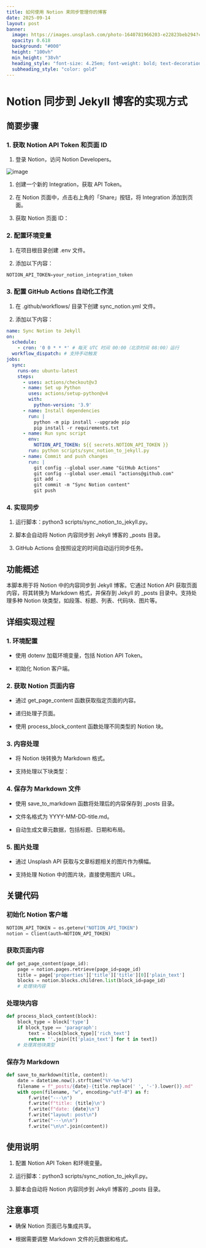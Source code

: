 ```yaml
---
title: 如何使用 Notion 来同步管理你的博客
date: 2025-09-14
layout: post
banner:
  image: https://images.unsplash.com/photo-1640781966203-e22823beb294?crop=entropy&cs=tinysrgb&fit=max&fm=jpg&ixid=M3w2OTIwMzJ8MHwxfHJhbmRvbXx8fHx8fHx8fDE3NTc4ODgyNTZ8&ixlib=rb-4.1.0&q=80&w=1080
  opacity: 0.618
  background: "#000"
  height: "100vh"
  min_height: "38vh"
  heading_style: "font-size: 4.25em; font-weight: bold; text-decoration: underline"
  subheading_style: "color: gold"
---
```


# Notion 同步到 Jekyll 博客的实现方式

## 简要步骤

### 1. 获取 Notion API Token 和页面 ID

1. 登录 Notion，访问 Notion Developers。

![image](https://prod-files-secure.s3.us-west-2.amazonaws.com/a7a0cc5a-89b9-4cda-8686-1fba0ca52f40/d19c1afe-dea5-4312-9333-786b0ba83054/image.png?X-Amz-Algorithm=AWS4-HMAC-SHA256&X-Amz-Content-Sha256=UNSIGNED-PAYLOAD&X-Amz-Credential=ASIAZI2LB466ZI645MSC%2F20250914%2Fus-west-2%2Fs3%2Faws4_request&X-Amz-Date=20250914T221736Z&X-Amz-Expires=3600&X-Amz-Security-Token=IQoJb3JpZ2luX2VjEO3%2F%2F%2F%2F%2F%2F%2F%2F%2F%2FwEaCXVzLXdlc3QtMiJHMEUCIAytFtaVB483ewTn6H4sCI9exKjHaP%2FeModW7aZsklWNAiEAo%2BViTj0LlGFTmQ5J5sN%2BXaWRv3%2BP2%2Frz3m7n5RgkJIwq%2FwMIZhAAGgw2Mzc0MjMxODM4MDUiDEpAmEg7O4lS7Z6%2BRircA%2BnQtYWA7S6s6cdEcCQb3v35LX5JcZiOnqkR%2Bq4qJ6pK%2BCmghlBCp8gt9NxHGhxBM1lCGHUyfhaSHiPMBID0sxiJIdoc1KlNTEXMETktMWhOCd3%2FOqv1tz4xuyumfg5vZcvwA2XPdsO8QAnyIyLPdSfJe2oyApd4U4y8Wko4Hwz3oPPf3GyHNGsABhW3zUHxcFC5rtZ3MqvmXwJs%2B7Y%2Fg2Ei8SApBZx86hLdLkBLYCQAmhYwsGY5uRGEPWOgd%2FyG9rsW6%2BebJi%2BmWk1oxarhLkVtnP08qmq9IOFF%2FG4czVDvc%2FL2GlMYhxt8x62KJUBvL9a7mK46TfQIEW0HCyvGuufyEVfmabgzGE4HAlz5v937%2FeTZ1whSpd5DMFyMFpj8xouq8jQlr5fAgoBq29NEO0fsAswCqihtO%2Fy71E7gYiL1j2GDDaYDzUd4zl0ETPntrUmwwu7ZaLmzKzIMYY14QV4QxJeVGYipT3ihE5thzxhzMvrZ9ArKRFUNTqr98He5rv3AWBqfHGX4oDg84wUMnKbLZNPTKgLclZQt88sViofZyqb9Ms2ZU%2FUIIhvN7wMtbXppc1L1bsABRliuzVrDScCao0TdTYDvOZDujoCO%2BLfbIXBF38r6yH%2BT56rAMIrVnMYGOqUBXvcvpv0sgCgQ6BXg8cq9CzEK%2FUDHfLWYksixILokn6bcrGak6nEM4rLl7vViZbUy0DR8Tw7vKdEeyVdYKeThz0CsL7NHab8PR2sYxJnGJtp1fZDFCX652JBaa3C6D%2B8aJ%2FvBirV2osAKTR%2FXxHIEZqfLRQoKjjFdqjioG%2FEdyHqEerK4afm9ifkfST4TmYaDvJ3x1q3Ay5VivWoyIQs1cg2kHhJw&X-Amz-Signature=73495c2ce2e8df11c8f3b6ea8ddc7248d4a590e1921da647bfb1eb7fa797e633&X-Amz-SignedHeaders=host&x-amz-checksum-mode=ENABLED&x-id=GetObject)

1. 创建一个新的 Integration，获取 API Token。

1. 在 Notion 页面中，点击右上角的「Share」按钮，将 Integration 添加到页面。

1. 获取 Notion 页面 ID：


### 2. 配置环境变量

1. 在项目根目录创建 .env 文件。

1. 添加以下内容：

```javascript
NOTION_API_TOKEN=your_notion_integration_token
```

### 3. 配置 GitHub Actions 自动化工作流

1. 在 .github/workflows/ 目录下创建 sync_notion.yml 文件。

1. 添加以下内容：

```yaml
name: Sync Notion to Jekyll
on:
  schedule:
    - cron: '0 0 * * *' # 每天 UTC 时间 00:00（北京时间 08:00）运行
  workflow_dispatch: # 支持手动触发
jobs:
  sync:
    runs-on: ubuntu-latest
    steps:
      - uses: actions/checkout@v3
      - name: Set up Python
        uses: actions/setup-python@v4
        with:
          python-version: '3.9'
      - name: Install dependencies
        run: |
          python -m pip install --upgrade pip
          pip install -r requirements.txt
      - name: Run sync script
        env:
          NOTION_API_TOKEN: ${{ secrets.NOTION_API_TOKEN }}
        run: python scripts/sync_notion_to_jekyll.py
      - name: Commit and push changes
        run: |
          git config --global user.name "GitHub Actions"
          git config --global user.email "actions@github.com"
          git add .
          git commit -m "Sync Notion content"
          git push
```

### 4. 实现同步

1. 运行脚本：python3 scripts/sync_notion_to_jekyll.py。

1. 脚本会自动将 Notion 内容同步到 Jekyll 博客的 _posts 目录。

1. GitHub Actions 会按照设定的时间自动运行同步任务。

## 功能概述

本脚本用于将 Notion 中的内容同步到 Jekyll 博客。它通过 Notion API 获取页面内容，将其转换为 Markdown 格式，并保存到 Jekyll 的 _posts 目录中。支持处理多种 Notion 块类型，如段落、标题、列表、代码块、图片等。

## 详细实现过程

### 1. 环境配置

- 使用 dotenv 加载环境变量，包括 Notion API Token。

- 初始化 Notion 客户端。

### 2. 获取 Notion 页面内容

- 通过 get_page_content 函数获取指定页面的内容。

- 递归处理子页面。

- 使用 process_block_content 函数处理不同类型的 Notion 块。

### 3. 内容处理

- 将 Notion 块转换为 Markdown 格式。

- 支持处理以下块类型：


### 4. 保存为 Markdown 文件

- 使用 save_to_markdown 函数将处理后的内容保存到 _posts 目录。

- 文件名格式为 YYYY-MM-DD-title.md。

- 自动生成文章元数据，包括标题、日期和布局。

### 5. 图片处理

- 通过 Unsplash API 获取与文章标题相关的图片作为横幅。

- 支持处理 Notion 中的图片块，直接使用图片 URL。

## 关键代码

### 初始化 Notion 客户端

```python
NOTION_API_TOKEN = os.getenv("NOTION_API_TOKEN")
notion = Client(auth=NOTION_API_TOKEN)
```

### 获取页面内容

```python
def get_page_content(page_id):
    page = notion.pages.retrieve(page_id=page_id)
    title = page['properties']['title']['title'][0]['plain_text']
    blocks = notion.blocks.children.list(block_id=page_id)
    # 处理块内容
```

### 处理块内容

```python
def process_block_content(block):
    block_type = block['type']
    if block_type == 'paragraph':
        text = block[block_type]['rich_text']
        return ''.join([t['plain_text'] for t in text])
    # 处理其他块类型
```

### 保存为 Markdown

```python
def save_to_markdown(title, content):
    date = datetime.now().strftime("%Y-%m-%d")
    filename = f"_posts/{date}-{title.replace(' ', '-').lower()}.md"
    with open(filename, "w", encoding="utf-8") as f:
        f.write("---\n")
        f.write(f"title: {title}\n")
        f.write(f"date: {date}\n")
        f.write("layout: post\n")
        f.write("---\n\n")
        f.write("\n\n".join(content))
```

## 使用说明

1. 配置 Notion API Token 和环境变量。

1. 运行脚本：python3 scripts/sync_notion_to_jekyll.py。

1. 脚本会自动将 Notion 内容同步到 Jekyll 博客的 _posts 目录。

## 注意事项

- 确保 Notion 页面已与集成共享。

- 根据需要调整 Markdown 文件的元数据和格式。